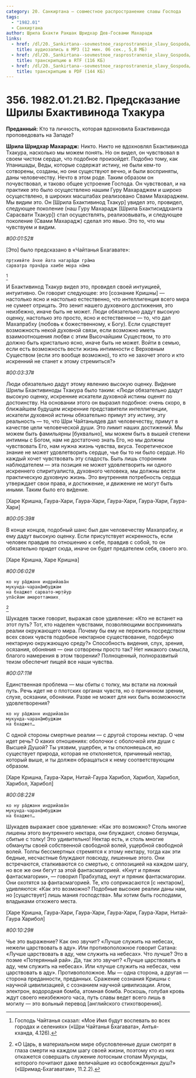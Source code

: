 ```yaml
---
category: 20. Санкиртана — совместное распространение славы Господа
tags:
  - "1982.01"
  - Санкиртана
author: Шрила Бхакти Ракшак Шридхар Дев-Госвами Махарадж
links:
  - href: /dl/20._Sankirtana--sovmestnoe_rasprostranenie_slavy_Gospoda/356_1982.01.21.B2_SridharMj_Predskazanie_Shrily_Bhaktivinoda_Thakura.mp3
    title: аудиозапись в MP3 (12 мин. 06 сек., 5,8 МБ)
  - href: /dl/20._Sankirtana--sovmestnoe_rasprostranenie_slavy_Gospoda/356_1982.01.21.B2_SridharMj_Predskazanie_Shrily_Bhaktivinoda_Thakura.rtf
    title: транскрипцию в RTF (116 КБ)
  - href: /dl/20._Sankirtana--sovmestnoe_rasprostranenie_slavy_Gospoda/356_1982.01.21.B2_SridharMj_Predskazanie_Shrily_Bhaktivinoda_Thakura.pdf
    title: транскрипцию в PDF (144 КБ)
---
```


# 356. 1982.01.21.B2. Предсказание Шрилы Бхактивинода Тхакура

**Преданный:** Кто та личность, которая вдохновила Бхактивинода проповедовать на Западе?

**Шрила Шридхар Махарадж:** Никто. Никто не вдохновлял Бхактивинода Тхакура, насколько мы можем понять. Но он видел, он чувствовал в своем чистом сердце, что подобное произойдет. Подобно тому, как Упанишады, Веды, которые содержат истину, не были кем-то сотворены, созданы, но они существуют вечно, и были восприняты, даны человечеству. Нечто в этом роде. Таким образом он почувствовал, и таково общее устроение Господа. Он чувствовал, и на практике это было осуществлено нашим Гуру Махараджем и широко осуществлено, в широких масштабах реализовано Свами Махараджем. Мы видим это. Он [Шрила Бхактивинод Тхакур] увидел это, провидел, следующее поколение (наш Гуру Махарадж [Шрила Бхактисиддханта Сарасвати Тхакур]) стал осуществлять, реализовывать, и следующее поколение (Свами Махарадж) сделал это явью. Это то, что мы чувствуем и видим.

*#00:01:52#*

[Это] было предсказано в «Чайтанья Бхагавате»:

    пр̣тхивӣте а̄чхе йата нагара̄ди гра̄ма
    сарватра прача̄ра хаибе мора на̄ма
[^_ftn1]

И Бхактивинод Тхакур видел это, провидел своей интуицией, интуитивно. Он говорит следующее: это [сознание Кришны] — настолько ясно и настолько естественно, что интеллигенция всего мира не сумеет отрицать. Это зенит нашего духовного достижения, это неизбежно, иначе быть не может. Люди обязательно дадут высокую оценку, настолько это просто, ясно и естественное — то, что дал Махапрабху (любовь к божественному, к Богу). Если существует возможность некой духовной связи, если возможно иметь взаимоотношения любви с этим Высочайшим Существом, то это должно быть кристально ясно, иначе быть не может. Войти в семью, если есть возможность вести жизнь интимности с Верховным Существом (если это вообще возможно), то кто не захочет этого и кто искренний не станет к этому стремиться?»

*#00:03:37#*

Люди обязательно дадут этому явлению высокую оценку. Ви́дение Шрилы Бхактивиноды Тхакура было таким: «Люди обязательно дадут высокую оценку, искренние искатели духовной истины оценят по достоинству. На основании этого он выразил подобное: очень скоро, в ближайшем будущем искренние представители интеллигенции, искатели духовной истины обязательно примут эту истину, эту реальность — то, что Шри Чайтаньядев дал человечеству, примут в качестве цели человеческой души. Это лимит наших достижений. Мы можем быть фамильярны [буквально], мы можем быть в вышей степени интимны с Богом, нам не достаточно знать Его, но мы должны чувствовать Его, нам нужна жизнь чувства, вкуса. Теоретическое знание не может удовлетворить сердце, чье бы то ни было сердце. Но каждый хочет чувствовать эту сладость. Быть лишь сторонним наблюдателем — эта позиция не может удовлетворить ни одного искреннего спиритуалиста, духовного человека, мы должны вести практическую духовную жизнь. Это внутренняя потребность сердца утверждает свои права, и достижение, и движение не могут быть иными. Таким было его ви́дение.

[Харе Кришна, Гаура-Хари, Гаура-Хари, Гаура-Хари, Гаура-Хари, Гаура-Хари]

*#00:05:39#*

В конце концов, подобный шанс был дан человечеству Махапрабху, и ему дадут высокую оценку. Если присутствует искренность, если человек правдив по отношению к себе, правдив с собой, то он обязательно придет сюда, иначе он будет предателем себя, своего эго.

[Харе Кришна, Харе Кришна]

*#00:06:02#*

    ко ну ра̄джанн индрийава̄н
    мукунда-чаран̣а̄мбуджам
    на бхаджет сарвато-мр̣тйур
    упа̄сйам амароттамаих̣
[^_ftn2]

Шукадев также говорит, выражая свое удивление: «Кто не встанет на этот путь? Тот, кто наделен чувствами, позволяющими воспринимать реалии окружающего мира. Почему бы ему не пережить посредством всех своих чувств подобное нектарное существование, подобную нектарную окружающую среду?» Способность видения, слух, зрения, осязания, обоняния — они сотворены просто так? Нет никакого смысла, благого намерения в этом творении? Полноценный, полноразвитый теизм обеспечит пищей все наши чувства.

*#00:07:11#*

Единственная проблема — мы сбиты с толку, мы встали на ложный путь. Речь идет не о плотских органах чувств, но о причинном зрении, слухе, осязании, обонянии. Разве не может для них быть возможности удовлетворения?

    ко ну ра̄джанн индрийава̄н
    мукунда-чаран̣а̄мбуджам
    на бхаджет…

С одной стороны смертные реалии — с другой стороны нектар. О чем идет речь? О каких отношениях: оболочки с оболочкой или души с Высшей Душой? Ты уязвим, ущербен, и ты отклоняешься, но существует природа, которая не отклоняется, причинный нектар, который выше, и ты должен обращаться к нему соответствующим образом.

[Харе Кришна, Гаура-Хари, Нитай-Гаура Харибол, Харибол, Харибол, Харибол, Харибол]

*#00:08:22#*

    ко ну ра̄джанн индрийава̄н
    мукунда-чаран̣а̄мбуджам
    на бхаджет…

Шукадев выражает свое удивление: «Как это возможно? Столь многие лишены этого внутреннего нектара, они блуждают, словно безумцы, сбитые с толку! Это удивительно! Нектар есть, и столь многие обмануты своей собственной свободной волей, ущербной свободной волей. Толпы бессмертных стремятся к этому нектару, тогда как эти бедные, несчастные блуждают повсюду, лишенные этого. Они встречаются, сталкиваются со смертью, с оппозицией на каждом шагу, но все же они бегут за этой фантасмагорией. «Кнут и пряник фантасмагории», — говорил Прабхупад, кнут и пряник фантасмагории. Они охотятся за фантасмагорией. Те, кто соприкасаются [с нектаром], удивляются: «Как это возможно? Подобные высокие реалии даны нам, но [существует] лишь мания господства». Мы хотим быть господами, владыками отхожего места.

[Харе Кришна, Гаура-Хари, Гаура-Хари, Гаура-Хари, Гаура-Хари, Нитай-Гаура Харибол]

*#00:10:29#*

Чье это выражение? Как оно звучит? «Лучше служить на небесах, нежели царствовать в аду». Или противоположное говорит Сатана: «Лучше царствовать в аду, чем служить на небесах». Что лучше? Это в поэме «Потерянный рай». Да, так это звучит? «Лучше царствовать в аду, чем служить на небесах». Или «лучше служить на небесах, чем царствовать в аду». Противоположное. Мы — одна сторона, а другая — сторона преданности, преданных. Сражение сознания Кришны с научной цивилизацией, с сознанием научной цивилизации. Атом, электрон, водородная бомба, атомная бомба. Роскошь, голубая кровь ждут своего неизбежного часа, путь славы ведет всего лишь в могилу — это вольный перевод [английского стихотворения].



[^_ftn1]: Господь Чайтанья сказал: «Мое Имя будут воспевать во всех городах и селениях» («Шри Чайтанья Бхагавата», Антья-кханда, 4.126).

[^_ftn2]: «О Царь, в материальном мире обусловленные души смотрят в глаза смерти на каждом шагу своей жизни, поэтому кто из них откажется совершать служение лотосным стопам Мукунды, которого почитают даже величайшие из освобожденных душ?» («Шримад-Бхагаватам», 11.2.2).

